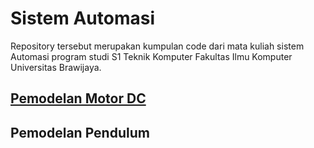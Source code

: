 # Sistem Automasi # 

Repository tersebut merupakan kumpulan code dari mata kuliah sistem Automasi program studi S1 Teknik Komputer Fakultas Ilmu Komputer Universitas Brawijaya.

## [Pemodelan Motor DC]("https://github.com/hydekage/control-system/blob/master/SISTEM_OTOMASI_MODUL_MOTOR_DC.ipynb")
## Pemodelan Pendulum

